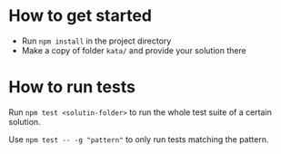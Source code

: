 # How to get started

- Run `npm install` in the project directory
- Make a copy of folder `kata/` and provide your solution there

# How to run tests

Run `npm test <solutin-folder>` to run the whole test suite of a certain solution.

Use `npm test -- -g "pattern"` to only run tests matching the pattern.
